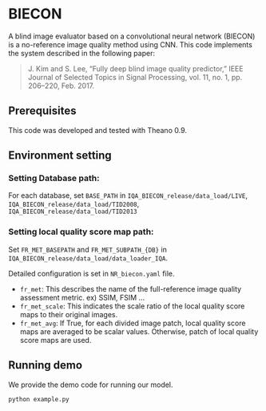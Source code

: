 # BIECON
A blind image evaluator based on a convolutional neural network (BIECON) is a no-reference image quality method using CNN.
This code implements the system described in the following paper:

> J. Kim and S. Lee, “Fully deep blind image quality predictor,” IEEE Journal of Selected Topics in Signal Processing, vol. 11, no. 1, pp. 206–220, Feb. 2017.


## Prerequisites
This code was developed and tested with Theano 0.9.


## Environment setting
### Setting Database path:
For each database, set `BASE_PATH` in
`IQA_BIECON_release/data_load/LIVE`,
`IQA_BIECON_release/data_load/TID2008`,
`IQA_BIECON_release/data_load/TID2013`

### Setting local quality score map path:
Set `FR_MET_BASEPATH` and `FR_MET_SUBPATH_{DB}` in
`IQA_BIECON_release/data_load/data_loader_IQA`.

Detailed configuration is set in `NR_biecon.yaml` file.

- `fr_met`: This describes the name of the full-reference image quality assessment metric. ex) SSIM, FSIM ...
- `fr_met_scale`: This indicates the scale ratio of the local quality score maps to their original images.
- `fr_met_avg`: If True, for each divided image patch, local quality score maps are averaged to be scalar values. Otherwise, patch of local quality score maps are used.


## Running demo
We provide the demo code for running our model.
```bash
python example.py
```

